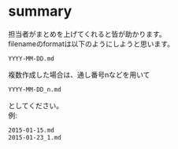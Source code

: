 # summary
担当者がまとめを上げてくれると皆が助かります。  
filenameのformatは以下のようにしようと思います。
```sh
YYYY-MM-DD.md
```
複数作成した場合は、通し番号nなどを用いて
```sh
YYYY-MM-DD_n.md
```
としてください。  
例:
```sh
2015-01-15.md
2015-01-23_1.md
```
